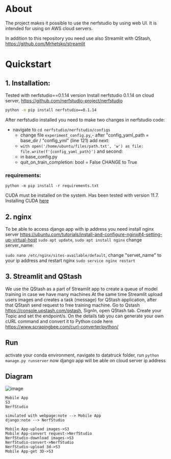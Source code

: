 # About

The project makes it possible to use the nerfstudio by using web UI.
It is intended for using on AWS cloud servers.

In addition to this repository you need use also Streamlit with QStash, https://github.com/Mrhetsko/streamlit 

# Quickstart

## 1. Installation: 
Tested with nerfstudio==0.1.14 version
Install nerfstudio 0.1.14 on cloud server, https://github.com/nerfstudio-project/nerfstudio
```bash
python -m pip install nerfstudio==0.1.14
````
After nerfstudio installed you need to make two changes in nerfstudio code:
 - navigate to 
```cd nerfstudio/nerfstudio/configs```
   - change file ```experiment_config.py```,- after "config_yaml_path = base_dir / "config_yml" (line 121) add next:
   - ```with open('/home/ubuntu/files/path.txt', 'w') as file:```
   ```file.write(f'{config_yaml_path}')```
and second:
   - in base_config.py
   - quit_on_train_completion: bool = False CHANGE to True

### requirements:
```python -m pip install -r requirements.txt```

CUDA must be installed on the system. Has been tested with version 11.7. Installing CUDA [here](https://docs.nvidia.com/cuda/cuda-quick-start-guide/index.html)

## 2. nginx
To be able to access django app with ip address you need install nginx server
https://ubuntu.com/tutorials/install-and-configure-nginx#4-setting-up-virtual-host
```sudo apt update```,
```sudo apt install nginx```
change server_name:

```sudo nano /etc/nginx/sites-available/default```, change "servet_name" to your ip address
and restart nginx ```sudo service nginx restart```

## 3. Streamlit and QStash


We use the QStash as a part of Streamlit app to create a queue of model training in case we have many machines
At the same time Streamlit upload users images and creates a task (message) for QStash application, after that QStash 
send request to free training machine.
  Go to Qstash https://console.upstash.com/qstash, SignIn, open QStash tab. Create your Topic and set the endpoint/s.
On the details tab you can generate your own cURL command and convert it to Python code here https://www.scrapingbee.com/curl-converter/python/


## Run
activate your conda environment, navigate to datatruck folder, run
```python manage.py runserver```
now django app will be able on cloud server ip address






## Diagram

![image](https://user-images.githubusercontent.com/2309907/206215878-a8fc6f85-7645-4c54-b36f-6a4056b40a32.png)

```
Mobile App
S3
NerfStudio

simulated with webpage:note --> Mobile App
django:note --> NerfStudio

Mobile App-upload images->S3
Mobile App-convert request->NerfStudio
NerfStudio-download images->S3
NerfStudio-convert->NerfStudio
NerfStudio-upload 3d->S3
Mobile App-get 3D->S3
```
